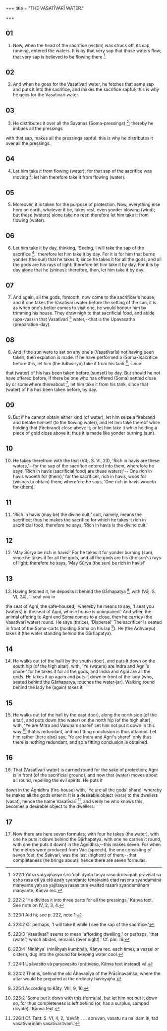 +++
title = "THE VASATÎVARÎ WATER."

+++


## 01
1. Now, when the head of the sacrifice (victim) was struck off, its sap, running, entered the waters. It is by that very sap that those waters flow; that very sap is believed to be flowing there [^egg_554].

[^egg_554]: 222:1 Yatra vai yajñasya śiro ’cḥḥidyata tasya raso drutvāpaḥ prāviśat sa esha rasa eti yā etā āpaḥ syandante tenaivainā etad rasena syandamānā manyante yaḥ sa yajñasya rasas tam evaitad rasaṁ syandamānam manyante, Kāṇva rec.

## 02
2. And when he goes for the Vasatīvarī water, he fetches that same sap and puts it into the sacrifice, and makes the sacrifice sapful; this is why he goes for the Vasatīvarī water.

## 03
3. He distributes it over all the Savanas (Soma-pressings) [^egg_555]; thereby he imbues all the pressings

[^egg_555]: 222:2 'He divides it into three parts for all the pressings,' Kāṇva text. See note on IV, 2, 3, 4.

with that sap, makes all the pressings sapful: this is why he distributes it over all the pressings.

## 04
4. Let him take it from flowing (water); for that sap of the sacrifice was moving [^egg_556]: let him therefore take it from flowing (water).

[^egg_556]: 223:1 Aid hi; see p. 222, note 1.

## 05
5. Moreover, it is taken for the purpose of protection. Now, everything else here on earth, whatever it be, takes rest, even yonder blowing (wind); but these (waters) alone take no rest: therefore let him take it from flowing (water).

## 06
6. Let him take it by day, thinking, 'Seeing, I will take the sap of the sacrifice [^egg_557]:' therefore let him take it by day. For it is for him that burns yonder (the sun) that he takes it, since he takes it for all the gods, and all the gods are his rays of light: therefore let him take it by day. For it is by day alone that he (shines): therefore, then, let him take it by day.

[^egg_557]: 223:2 Or perhaps, 'I will take it while I see the sap of the sacrifice.'

## 07
7. And again, all the gods, forsooth, now come to the sacrificer's house; and if one takes the Vasatīvarī water before the setting of the sun, it is as when one's better comes to visit one, he would honour him by trimming his house. They draw nigh to that sacrificial food, and abide (upa-vas) in that Vasatīvarī [^egg_558] water,--that is the Upavasatha (preparation-day).

[^egg_558]: 223:3 'Vasatīvarī' seems to mean 'affording dwelling;' or perhaps, 'that (water) which abides, remains (over night).' Cf. par. 16.

## 08
8. And if the sun were to set on any one's (Vasatīvarīs) not having been taken, then expiation is made. If he have performed a (Soma-)sacrifice before this, let him (the Adhvaryu) take it from his tank [^egg_559], since

[^egg_559]: 223:4 'Nināhya' (ninā́hyaḥ kumbháḥ, Kāṇva rec. each time); a vessel or cistern, dug into the ground for keeping water cool.

that (water) of his has been taken before (sunset) by day. But should he not have offered before, if there be one who has offered (Soma) settled close by or somewhere thereabout [^egg_560], let him take it from his tank, since that (water) of his has been taken before, by day.

[^egg_560]: 224:1 Upāvasito vā paryavasito (prátiveśo, Kāṇva text instead) vā.

## 09
9. But if he cannot obtain either kind (of water), let him seize a firebrand and betake himself (to the flowing water), and let him take thereof while holding that (firebrand) close above it; or let him take it while holding a piece of gold close above it: thus it is made like yonder burning (sun).

## 10
10. He takes therefrom with the text (V4;. S. VI, 23), 'Rich in havis are these waters,'--for the sap of the sacrifice entered into them, wherefore he says, 'Rich in havis (sacrificial food) are these waters;'--'One rich in havis wooeth for (them),' for the sacrificer, rich in havis, woos for (wishes to obtain) them; wherefore he says, 'One rich in havis wooeth for (them).'

## 11
11. 'Rich in havis (may be) the divine cult;' cult, namely, means the sacrifice; thus he makes the sacrifice for which he takes it rich in sacrificial food, therefore he says, 'Rich in havis is the divine cult.'

## 12
12. 'May Sūrya be rich in havis!' For he takes it for yonder burning (sun), since he takes it for all the gods, and all the gods are his (the sun's) rays of light; therefore he says, 'May Sūrya (the sun) be rich in havis!'

## 13
13. Having fetched it, he deposits it behind the Gārhapatya [^egg_561], with (Vāj. S. VI, 24), 'I seat you in

[^egg_561]: 224:2 That is, behind the old Āhavanīya of the Prācīnavaṁśa, where the altar would be prepared at the ordinary haviryajña.

the seat of Agni, the safe-housed;' whereby he means to say, 'I seat you (waters) in the seat of Agni, whose house is unimpaired.' And when the animal offering to Agni and Soma comes to a close, then he carries (the Vasatīvarī water) round. He says (thrice), 'Disperse!' The sacrificer is seated in front of the Soma-carts (holding Soma on his lap [^egg_562]). He (the Adhvaryu) takes it (the water standing behind the Gārhapatya).

[^egg_562]: 225:1 According to Kāty. VIII, 9, 16.

## 14
14. He walks out (of the hall) by the south (door), and puts it down on the south hip (of the high altar), with, 'Ye (waters) are Indra and Agni's share!' for he takes it for all the gods, and Indra and Agni are all the gods. He takes it up again and puts it down in front of the lady (who, seated behind the Gārhapatya, touches the water-jar). Walking round behind the lady he (again) takes it.

## 15
15. He walks out (of the hall by the east door), along the north side (of the altar), and puts down (the water) on the north hip (of the high altar), with, 'Ye are Mitra and Varuṇa's share!' Let him not put it down in this way [^egg_563] that is redundant, and no fitting conclusion is thus attained. Let him rather (here also) say, 'Ye are Indra and Agni's share!' only thus there is nothing redundant, and so a fitting conclusion is obtained.

[^egg_563]: 225:2 'Some put it down with this (formula), but let him not put it down so, for thus completeness is left behind (or, has a surplus, sampad ricyate).' Kāṇva text.

## 16
16. That (Vasatīvarī water) is carried round for the sake of protection; Agni is in front (of the sacrificial ground), and now that (water) moves about all round, repelling the evil spirits. He puts it

down in the Āgnīdhra (fire-house) with, 'Ye are all the gods' share!' whereby he makes all the gods enter it. It is a desirable object (vara) to the dwellers (vasat), hence the name Vasatīvarī [^egg_564], and verily he who knows this, becomes a desirable object to the dwellers.

[^egg_564]: 226:1 Cf. Taitt. S. VI, 4, 2, 'devāḥ . . . abruvan, vasatu nu na idam iti, tad vasatīvarīṇāṁ vasatīvaritvam.'

## 17
17. Now there are here seven formulas; with four he takes (the water), with one he puts it down behind the Gārhapatya, with one he carries it round, with one (he puts it down) in the Āgnīdhra,--this makes seven. For when the metres were produced from Vāc (speech), the one consisting of seven feet, the Śakvarī, was the last (highest) of them;--that completeness (he brings about): hence there are seven formulas.

